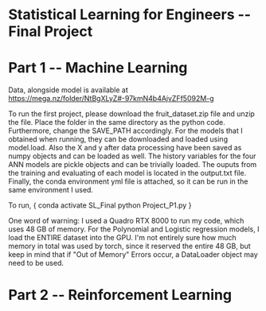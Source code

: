 # Statistical Learning for Engineers -- Final Project


# Part 1 -- Machine Learning
Data, alongside model is available at https://mega.nz/folder/NtBgXLyZ#-97kmN4b4AjvZFf5092M-g

To run the first project, please download the fruit_dataset.zip file and unzip the file. Place the folder in the same directory as the python code. Furthermore, change the SAVE_PATH accordingly. For the models that I obtained when running, they can be downloaded and loaded using model.load. Also the X and y after data processing have been saved as numpy objects and can be loaded as well. The history variables for the four ANN models are pickle objects and can be trivially loaded. The ouputs from the training and evaluating of each model is located in the output.txt file. Finally, the conda environment yml file is attached, so it can be run in the same environment I used.


To run, 
{
conda activate SL_Final
python Project_P1.py
}


One word of warning: I used a Quadro RTX 8000 to run my code, which uses 48 GB of memory. For the Polynomial and Logistic regression models, I load the ENTIRE dataset into the GPU. I'm not entirely sure how much memory in total was used by torch, since it reserved the entire 48 GB, but keep in mind that if "Out of Memory" Errors occur, a DataLoader object may need to be used.



# Part 2 -- Reinforcement Learning
